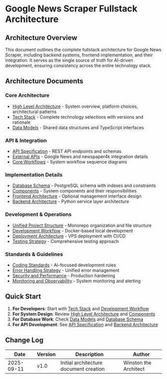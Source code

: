 # Google News Scraper Fullstack Architecture

## Architecture Overview

This document outlines the complete fullstack architecture for Google News Scraper, including backend systems, frontend implementation, and their integration. It serves as the single source of truth for AI-driven development, ensuring consistency across the entire technology stack.

## Architecture Documents

### Core Architecture
- [High Level Architecture](high-level-architecture.md) - System overview, platform choices, architectural patterns
- [Tech Stack](tech-stack.md) - Complete technology selections with versions and rationale
- [Data Models](data-models.md) - Shared data structures and TypeScript interfaces

### API & Integration  
- [API Specification](rest-api-spec.md) - REST API endpoints and schemas
- [External APIs](external-apis.md) - Google News and newspaper4k integration details
- [Core Workflows](core-workflows.md) - System workflow sequence diagrams

### Implementation Details
- [Database Schema](database-schema.md) - PostgreSQL schema with indexes and constraints
- [Components](components.md) - System components and their responsibilities
- [Frontend Architecture](frontend-architecture.md) - Optional management interface design
- [Backend Architecture](backend-architecture.md) - Python service layer architecture

### Development & Operations
- [Unified Project Structure](source-tree.md) - Monorepo organization and file structure
- [Development Workflow](development-workflow.md) - Docker-based local development
- [Deployment Architecture](deployment.md) - VPS deployment with CI/CD
- [Testing Strategy](testing-strategy.md) - Comprehensive testing approach

### Standards & Guidelines
- [Coding Standards](coding-standards.md) - AI-focused development rules
- [Error Handling Strategy](error-handling.md) - Unified error management
- [Security and Performance](security-performance.md) - Production hardening
- [Monitoring and Observability](monitoring.md) - System monitoring and alerting

## Quick Start

1. **For Developers**: Start with [Tech Stack](tech-stack.md) and [Development Workflow](development-workflow.md)
2. **For System Design**: Review [High Level Architecture](high-level-architecture.md) and [Components](components.md)  
3. **For Database Work**: Check [Data Models](data-models.md) and [Database Schema](database-schema.md)
4. **For API Development**: See [API Specification](rest-api-spec.md) and [Backend Architecture](backend-architecture.md)

## Change Log

| Date | Version | Description | Author |
|------|---------|-------------|---------|
| 2025-09-11 | v1.0 | Initial architecture document creation | Winston the Architect |